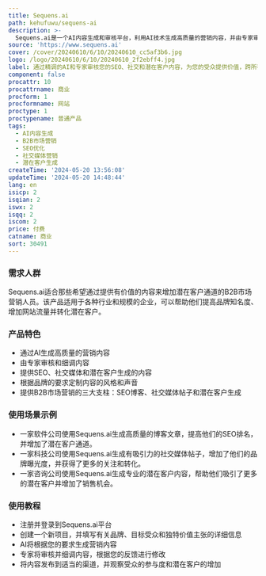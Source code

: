 ```yaml
---
title: Sequens.ai
path: kehufuwu/sequens-ai
description: >-
  Sequens.ai是一个AI内容生成和审核平台，利用AI技术生成高质量的营销内容，并由专家审核，以提供给受众有价值的内容。通过细调的AI和专家审核，确保内容在SEO、社交媒体和潜在客户生成方面都能达到最佳效果。Sequens.ai的主要优点是提供高质量的内容、节省时间和资源，并增加潜在客户通道。该产品定位于帮助B2B市场营销人员提供有价值的内容，增加潜在客户通道。
source: 'https://www.sequens.ai'
cover: /cover/20240610/6/10/20240610_cc5af3b6.jpg
logo: /logo/20240610/6/10/20240610_2f2ebff4.jpg
label: 通过精调的AI和专家审核您的SEO、社交和潜在客户内容，为您的受众提供价值，跨所有渠道，增加您的潜在客户通道。
component: false
procattr: 10
procattrname: 商业
procform: 1
procformname: 网站
proctype: 1
proctypename: 普通产品
tags:
  - AI内容生成
  - B2B市场营销
  - SEO优化
  - 社交媒体营销
  - 潜在客户生成
createTime: '2024-05-20 13:56:08'
updateTime: '2024-05-20 14:48:44'
lang: en
isicp: 2
isqian: 2
iswx: 2
isqq: 2
iscom: 2
price: 付费
catname: 商业
sort: 30491
---
```




### 需求人群
Sequens.ai适合那些希望通过提供有价值的内容来增加潜在客户通道的B2B市场营销人员。该产品适用于各种行业和规模的企业，可以帮助他们提高品牌知名度、增加网站流量并转化潜在客户。

### 产品特色
* 通过AI生成高质量的营销内容
* 由专家审核和细调内容
* 提供SEO、社交媒体和潜在客户生成的内容
* 根据品牌的要求定制内容的风格和声音
* 提供B2B市场营销的三大支柱：SEO博客、社交媒体帖子和潜在客户生成

### 使用场景示例
* 一家软件公司使用Sequens.ai生成高质量的博客文章，提高他们的SEO排名，并增加了潜在客户通道。
* 一家科技公司使用Sequens.ai生成有吸引力的社交媒体帖子，增加了他们的品牌曝光度，并获得了更多的关注和转化。
* 一家咨询公司使用Sequens.ai生成专业的潜在客户内容，帮助他们吸引了更多的潜在客户并增加了销售机会。

### 使用教程
* 注册并登录到Sequens.ai平台
* 创建一个新项目，并填写有关品牌、目标受众和独特价值主张的详细信息
* AI将根据您的要求生成营销内容
* 专家将审核并细调内容，根据您的反馈进行修改
* 将内容发布到适当的渠道，并观察受众的参与度和潜在客户的增加

  
